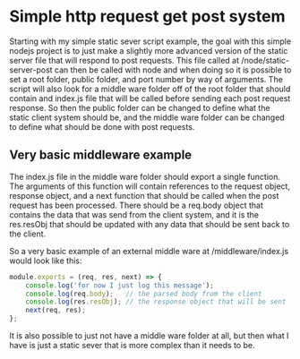 # Simple http request get post system

Starting with my simple static sever script example, the goal with this simple nodejs project is to just make a slightly more advanced version of the static server file that will respond to post requests. This file called at /node/static-server-post can then be called with node and when doing so it is possible to set a root folder, public folder, and port number by way of arguments. The script will also look for a middle ware folder off of the root folder that should contain and index.js file that will be called before sending each post request response. So then the public folder can be changed to define what the static client system should be, and the middle ware folder can be changed to define what should be done with post requests.

## Very basic middleware example

The index.js file in the middle ware folder should export a single function. The arguments of this function will contain references to the request object, response object, and a next function that should be called when the post request has been processed. There should be a req.body object that contains the data that was send from the client system, and it is the res.resObj that should be updated with any data that should be sent back to the client.

So a very basic example of an external middle ware at /middleware/index.js would look like this:

```js
module.exports = (req, res, next) => {
    console.log('for now I just log this message');
    console.log(req.body);   // the parsed body from the client
    console.log(res.resObj); // the response object that will be sent
    next(req, res);
};
```

It is also possible to just not have a middle ware folder at all, but then what I have is just a static sever that is more complex than it needs to be.